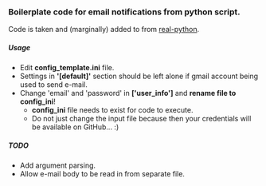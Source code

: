 ### Boilerplate code for email notifications from python script.

Code is taken and (marginally) added to from [real-python](https://realpython.com/python-send-email/).

##### Usage
- Edit **config_template.ini** file.
- Settings in **'[default]'** section should be left alone if gmail account being used to send e-mail.
- Change 'email' and 'password' in **['user_info']** and **rename file to config_ini**!
  - **config_ini** file needs to exist for code to execute.
  - Do not just change the input file because then your credentials will be available on GitHub... :)
 

##### TODO
- Add argument parsing.
- Allow e-mail body to be read in from separate file.
